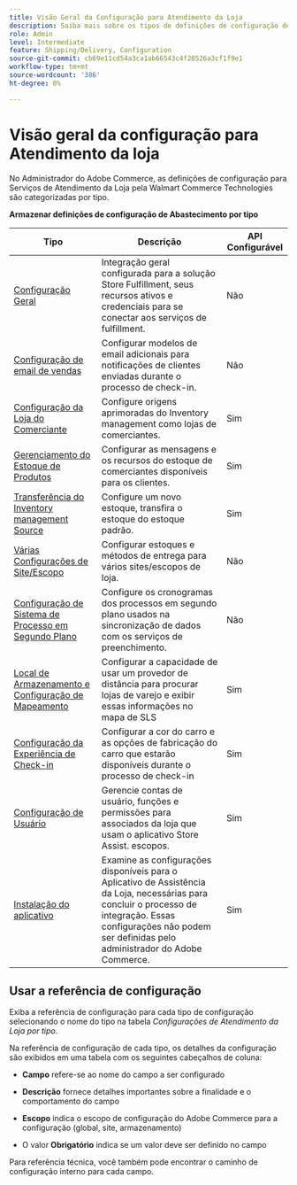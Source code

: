 ```yaml
---
title: Visão Geral da Configuração para Atendimento da Loja
description: Saiba mais sobre os tipos de definições de configuração de Administrador disponíveis para personalizar os recursos de preenchimento estendido fornecidos pela solução Store Fulfillment e forneça um link para as instruções de conclusão da configuração.
role: Admin
level: Intermediate
feature: Shipping/Delivery, Configuration
source-git-commit: cb69e11cd54a3ca1ab66543c4f28526a3cf1f9e1
workflow-type: tm+mt
source-wordcount: '386'
ht-degree: 0%

---
```


# Visão geral da configuração para Atendimento da loja

No Administrador do Adobe Commerce, as definições de configuração para Serviços de Atendimento da Loja pela Walmart Commerce Technologies são categorizadas por tipo.

**Armazenar definições de configuração de Abastecimento por tipo**

| **Tipo** | **Descrição** | **API Configurável** |
|--------------------------------------------------------------------------|--------------------------------------------------------------------------------------------------------------------------------------------------------------------------|----------------------|
| [Configuração Geral](enable-general.md) | Integração geral configurada para a solução Store Fulfillment, seus recursos ativos e credenciais para se conectar aos serviços de fulfillment. | Não |
| [Configuração de email de vendas](sales-emails.md) | Configurar modelos de email adicionais para notificações de clientes enviadas durante o processo de check-in. | Não |
| [Configuração da Loja do Comerciante](merchant-store-configuration.md) | Configure origens aprimoradas do Inventory management como lojas de comerciantes. | Sim |
| [Gerenciamento do Estoque de Produtos](product-stock.md) | Configurar as mensagens e os recursos do estoque de comerciantes disponíveis para os clientes. | Sim |
| [Transferência do Inventory management Source](inventory-stock-transfer.md) | Configure um novo estoque, transfira o estoque do estoque padrão. | Sim |
| [Várias Configurações de Site/Escopo](multi-site-and-scope-config.md) | Configurar estoques e métodos de entrega para vários sites/escopos de loja. | Não |
| [Configuração de Sistema de Processo em Segundo Plano](background-processes.md) | Configure os cronogramas dos processos em segundo plano usados na sincronização de dados com os serviços de preenchimento. | Não |
| [Local de Armazenamento e Configuração de Mapeamento](store-location-map-provider-setup.md) | Configurar a capacidade de usar um provedor de distância para procurar lojas de varejo e exibir essas informações no mapa de SLS | Sim |
| [Configuração da Experiência de Check-in](check-in-experience-setup.md) | Configurar a cor do carro e as opções de fabricação do carro que estarão disponíveis durante o processo de check-in | Sim |
| [Configuração de Usuário](user-setup.md) | Gerencie contas de usuário, funções e permissões para associados da loja que usam o aplicativo Store Assist. escopos. | Sim |
| [Instalação do aplicativo](app-setup.md) | Examine as configurações disponíveis para o Aplicativo de Assistência da Loja, necessárias para concluir o processo de integração. Essas configurações não podem ser definidas pelo administrador do Adobe Commerce. | Sim |

## Usar a referência de configuração

Exiba a referência de configuração para cada tipo de configuração selecionando o nome do tipo na tabela _Configurações de Atendimento da Loja por tipo_.

Na referência de configuração de cada tipo, os detalhes da configuração são exibidos em uma tabela com os seguintes cabeçalhos de coluna:

- **Campo** refere-se ao nome do campo a ser configurado

- **Descrição** fornece detalhes importantes sobre a finalidade e o comportamento do campo

- **Escopo** indica o escopo de configuração do Adobe Commerce para a configuração (global, site, armazenamento)

- O valor **Obrigatório** indica se um valor deve ser definido no campo

Para referência técnica, você também pode encontrar o caminho de configuração interno para cada campo.
